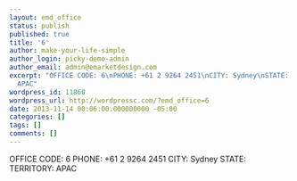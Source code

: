 ```yaml
---
layout: emd_office
status: publish
published: true
title: '6'
author: make-your-life-simple
author_login: picky-demo-admin
author_email: admin@emarketdesign.com
excerpt: "OFFICE CODE: 6\nPHONE: +61 2 9264 2451\nCITY: Sydney\nSTATE: \nTERRITORY:
  APAC"
wordpress_id: 11860
wordpress_url: http://wordpressc.com/?emd_office=6
date: 2013-11-14 00:06:00.000000000 -05:00
categories: []
tags: []
comments: []
---
```

OFFICE CODE: 6
PHONE: +61 2 9264 2451
CITY: Sydney
STATE: 
TERRITORY: APAC
